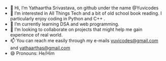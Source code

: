 - 👋 Hi, I’m Yathaartha Srivastava, on github under the name @Yuvicodes
- 👀 I’m interested in All Things Tech and a bit of old school book reading.
  I particularly enjoy coding in Python and C++ .
- 🌱 I’m currently learning DSA and web programming.
- 💞️ I’m looking to collaborate on projects that might help me gain experience of real world.
- 📫 You can reach me easily through my e-mails yuvicodes@gmail.com and yathaarthas@gmail.com
- 😄 Pronouns: He/Him
  
